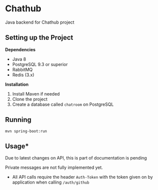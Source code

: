 # Chathub

Java backend for Chathub project

## Setting up the Project

**Dependencies**

* Java 8
* PostgreSQL 9.3 or superior
* RabbitMQ
* Redis (3.x)

**Installation**

1. Install Maven if needed
2. Clone the project
3. Create a database called `chatroom` on PostgreSQL

## Running
```
mvn spring-boot:run
```

## Usage*


Due to latest changes on API, this is part of documentation is pending


Private messages are not fully implemented yet.  
* All API calls require the header `Auth-Token` with the token given on by application when calling `/auth/github`
